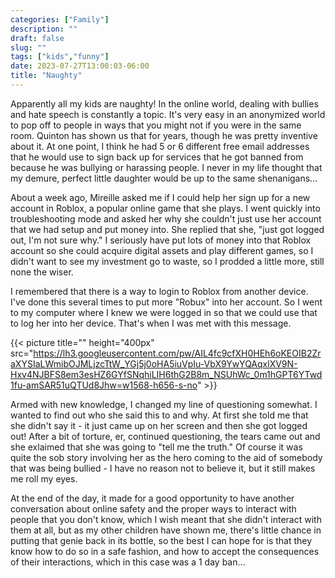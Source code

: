 ```yaml
---
categories: ["Family"]
description: ""
draft: false
slug: ""
tags: ["kids","funny"]
date: 2023-07-27T13:00:03-06:00
title: "Naughty"
---
```


Apparently all my kids are naughty! In the online world, dealing with bullies and hate speech is constantly a topic. It's very easy in an anonymized world to pop off to people in ways that you might not if you were in the same room. Quinton has shown us that for years, though he was pretty inventive about it. At one point, I think he had 5 or 6 different free email addresses that he would use to sign back up for services that he got banned from because he was bullying or harassing people. I never in my life thought that my demure, perfect little daughter would be up to the same shenanigans...

About a week ago, Mireille asked me if I could help her sign up for a new account in Roblox, a popular online game that she plays. I went quickly into troubleshooting mode and asked her why she couldn't just use her account that we had setup and put money into. She replied that she, "just got logged out, I'm not sure why." I seriously have put lots of money into that Roblox account so she could acquire digital assets and play different games, so I didn't want to see my investment go to waste, so I prodded a little more, still none the wiser.

I remembered that there is a way to login to Roblox from another device. I've done this several times to put more "Robux" into her account. So I went to my computer where I knew we were logged in so that we could use that to log her into her device. That's when I was met with this message.

{{< picture title="" height="400px" src="https://lh3.googleusercontent.com/pw/AIL4fc9cfXH0HEh6oKEOIB2ZraXYSIaLWmibOJMLjzcTtW_YGj5j0oHA5iuVpIu-VbX9YwYQAqxlXV9N-Hxv4NJBFS8em3esHZ6GYfSNqhiLIH6thG2B8m_NSUhWc_0m1hGPT6YTwd1fu-amSAR51uQTUd8Jhw=w1568-h656-s-no" >}}

Armed with new knowledge, I changed my line of questioning somewhat. I wanted to find out who she said this to and why. At first she told me that she didn't say it - it just came up on her screen and then she got logged out! After a bit of torture, er, continued questioning, the tears came out and she exlaimed that she was going to "tell me the truth." Of course it was quite the sob story involving her as the hero coming to the aid of somebody that was being bullied - I have no reason not to believe it, but it still makes me roll my eyes.

At the end of the day, it made for a good opportunity to have another conversation about online safety and the proper ways to interact with people that you don't know, which I wish meant that she didn't interact with them at all, but as my other children have shown me, there's little chance in putting that genie back in its bottle, so the best I can hope for is that they know how to do so in a safe fashion, and how to accept the consequences of their interactions, which in this case was a 1 day ban...